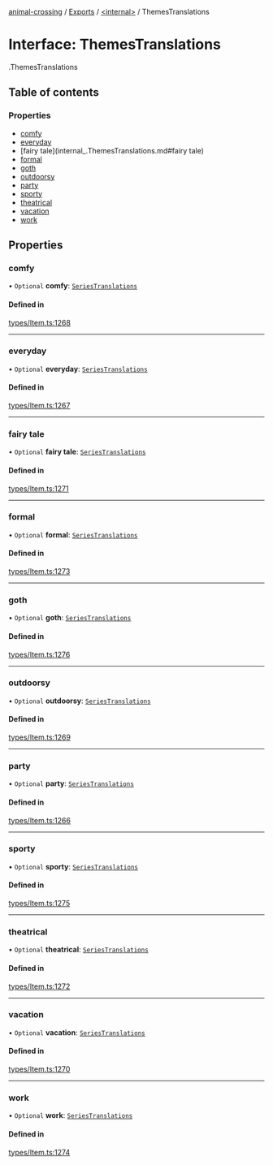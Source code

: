 [animal-crossing](../README.md) / [Exports](../modules.md) / [<internal\>](../modules/internal_.md) / ThemesTranslations

# Interface: ThemesTranslations

[<internal>](../modules/internal_.md).ThemesTranslations

## Table of contents

### Properties

- [comfy](internal_.ThemesTranslations.md#comfy)
- [everyday](internal_.ThemesTranslations.md#everyday)
- [fairy tale](internal_.ThemesTranslations.md#fairy tale)
- [formal](internal_.ThemesTranslations.md#formal)
- [goth](internal_.ThemesTranslations.md#goth)
- [outdoorsy](internal_.ThemesTranslations.md#outdoorsy)
- [party](internal_.ThemesTranslations.md#party)
- [sporty](internal_.ThemesTranslations.md#sporty)
- [theatrical](internal_.ThemesTranslations.md#theatrical)
- [vacation](internal_.ThemesTranslations.md#vacation)
- [work](internal_.ThemesTranslations.md#work)

## Properties

### comfy

• `Optional` **comfy**: [`SeriesTranslations`](internal_.SeriesTranslations.md)

#### Defined in

[types/Item.ts:1268](https://github.com/Norviah/animal-crossing/blob/3810f6b/module/types/Item.ts#L1268)

___

### everyday

• `Optional` **everyday**: [`SeriesTranslations`](internal_.SeriesTranslations.md)

#### Defined in

[types/Item.ts:1267](https://github.com/Norviah/animal-crossing/blob/3810f6b/module/types/Item.ts#L1267)

___

### fairy tale

• `Optional` **fairy tale**: [`SeriesTranslations`](internal_.SeriesTranslations.md)

#### Defined in

[types/Item.ts:1271](https://github.com/Norviah/animal-crossing/blob/3810f6b/module/types/Item.ts#L1271)

___

### formal

• `Optional` **formal**: [`SeriesTranslations`](internal_.SeriesTranslations.md)

#### Defined in

[types/Item.ts:1273](https://github.com/Norviah/animal-crossing/blob/3810f6b/module/types/Item.ts#L1273)

___

### goth

• `Optional` **goth**: [`SeriesTranslations`](internal_.SeriesTranslations.md)

#### Defined in

[types/Item.ts:1276](https://github.com/Norviah/animal-crossing/blob/3810f6b/module/types/Item.ts#L1276)

___

### outdoorsy

• `Optional` **outdoorsy**: [`SeriesTranslations`](internal_.SeriesTranslations.md)

#### Defined in

[types/Item.ts:1269](https://github.com/Norviah/animal-crossing/blob/3810f6b/module/types/Item.ts#L1269)

___

### party

• `Optional` **party**: [`SeriesTranslations`](internal_.SeriesTranslations.md)

#### Defined in

[types/Item.ts:1266](https://github.com/Norviah/animal-crossing/blob/3810f6b/module/types/Item.ts#L1266)

___

### sporty

• `Optional` **sporty**: [`SeriesTranslations`](internal_.SeriesTranslations.md)

#### Defined in

[types/Item.ts:1275](https://github.com/Norviah/animal-crossing/blob/3810f6b/module/types/Item.ts#L1275)

___

### theatrical

• `Optional` **theatrical**: [`SeriesTranslations`](internal_.SeriesTranslations.md)

#### Defined in

[types/Item.ts:1272](https://github.com/Norviah/animal-crossing/blob/3810f6b/module/types/Item.ts#L1272)

___

### vacation

• `Optional` **vacation**: [`SeriesTranslations`](internal_.SeriesTranslations.md)

#### Defined in

[types/Item.ts:1270](https://github.com/Norviah/animal-crossing/blob/3810f6b/module/types/Item.ts#L1270)

___

### work

• `Optional` **work**: [`SeriesTranslations`](internal_.SeriesTranslations.md)

#### Defined in

[types/Item.ts:1274](https://github.com/Norviah/animal-crossing/blob/3810f6b/module/types/Item.ts#L1274)
